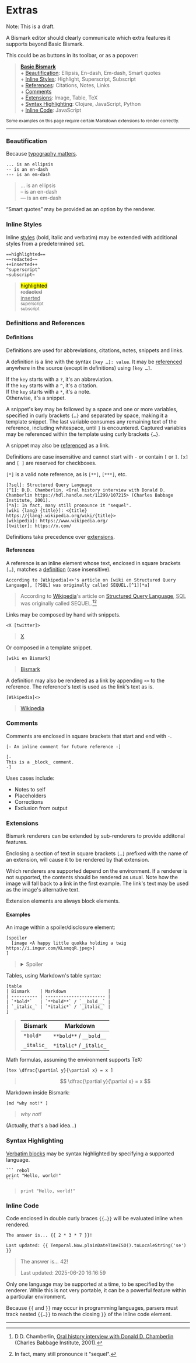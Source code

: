 # Extras

Note: This is a draft.

A Bismark editor should clearly communicate which extra features it supports beyond Basic Bismark.

This could be as buttons in its toolbar, or as a popover:

> **[Basic Bismark](/readme.md)**  
> \+ [Beautification](#beautification): Ellipsis, En-dash, Em-dash, Smart quotes  
> \+ [Inline Styles](#inline-styles): Highlight, Superscript, Subscript  
> \+ [References](#definitions-and-references): Citations, Notes, Links  
> \+ [Comments](#comments)  
> \+ [Extensions](#extensions): Image, Table, TeX  
> \+ [Syntax Highlighting](#syntax-highlighting): Clojure, JavaScript, Python  
> \+ [Inline Code](#inline-code): JavaScript  

<sup>Some examples on this page require certain Markdown extensions to render correctly.</sup>

---

### Beautification

Because [typography matters](https://practicaltypography.com/).

	... is an ellipsis
	-- is an en-dash
	--- is an em-dash

> … is an ellipsis  
> – is an en-dash  
> — is an em-dash  

“Smart quotes” may be provided as an option by the renderer.


### Inline Styles

Inline [styles](/readme.md#styling) (bold, italic and verbatim) may be extended with additional styles from a predetermined set.

	==highlighted==
	~~redacted~~
	++inserted++
	^superscript^
	~subscript~

> <mark>highlighted</mark>  
> <del>redacted</del>  
> <ins>inserted</ins>  
> <sup>superscript</sup>  
> <sub>subscript</sub>


### Definitions and References

#### Definitions

Definitions are used for abbreviations, citations, notes, snippets and links.

A definition is a line with the syntax `[key …]: value`. It may be [referenced](#references) anywhere in the source (except in definitions) using `[key …]`.

If the `key` starts with a `?`, it's an abbreviation.  
If the `key` starts with a `^`, it's a citation.  
If the `key` starts with a `*`, it's a note.  
Otherwise, it's a snippet.

A snippet's key may be followed by a space and one or more variables, specified in curly brackets `{…}` and separated by space, making it a template snippet. The last variable consumes any remaining text of the reference, including whitespace, until `]` is encountered. Captured variables may be referenced within the template using curly brackets `{…}`.

A snippet may also be [referenced](#references) as a link.

Definitions are case insensitive and cannot start with `-` or contain `[` or `]`. `[x]` and `[ ]` are reserved for checkboxes.

`[*]` is a valid note reference, as is `[**]`, `[***]`, etc.

	[?sql]: Structured Query Language
	[^1]: D.D. Chamberlin, <Oral history interview with Donald D. Chamberlin https://hdl.handle.net/11299/107215> (Charles Babbage Institute, 2001).
	[*a]: In fact, many still pronounce it "sequel".
	[wiki {lang} {title}]: <{title} https://{lang}.wikipedia.org/wiki/{title}>
    [wikipedia]: https://www.wikipedia.org/
	[twitter]: https://x.com/

Definitions take precedence over [extensions](#extensions).


#### References

A reference is an inline element whose text, enclosed in square brackets `[…]`, matches a [definition](#definitions) (case insensitive).

	According to [Wikipedia]<>'s article on [wiki en Structured Query Language], [?SQL] was originally called SEQUEL.[^1][*a]

> According to <a href="https://www.wikipedia.org/">Wikipedia</a>'s article on [Structured Query Language](https://en.wikipedia.org/wiki/Structured%20Query%20Language), <abbr title="Structured Query Language">SQL</abbr> was originally called SEQUEL.[^1][^a]

Links may be composed by hand with snippets.

    <X [twitter]>

> [X](https://x.com/)

Or composed in a template snippet.

	[wiki en Bismark]

> [Bismark](https://en.wikipedia.org/wiki/Bismark)

A definition may also be rendered as a link by appending `<>` to the reference. The reference's text is used as the link's text as is.

	[Wikipedia]<>

> [Wikipedia](https://wikipedia.org/)  


### Comments

Comments are enclosed in square brackets that start and end with `-`.

	[- An inline comment for future reference -]

	[-
	This is a _block_ comment.
	-]

Uses cases include:

- Notes to self
- Placeholders
- Corrections
- Exclusion from output


### Extensions

Bismark renderers can be extended by sub-renderers to provide additonal features.

Enclosing a section of text in square brackets `[…]` prefixed with the name of an extension, will cause it to be rendered by that extension.

Which renderers are supported depend on the environment. If a renderer is not supported, the contents should be rendered as usual. Note how the image will fall back to a link in the first example. The link's text may be used as the image's alternative text.

Extension elements are always block elements.

#### Examples

An image within a spoiler/disclosure element:

	[spoiler
	  [image <A happy little quokka holding a twig https://i.imgur.com/KLsmqqR.jpeg>]
	]

> <details>
> <summary>Spoiler</summary>
>   <img title="A happy little quokka holding a twig" src="https://i.imgur.com/KLsmqqR.jpeg"/>
> </details>

Tables, using Markdown's table syntax:

	[table
	| Bismark    | Markdown                |
	| ---------- | ----------------------- |
	| `*bold*`   | `**bold**` / `__bold__` |
	| `_italic_` | `*italic*` / `_italic_` |
	]

> | Bismark    | Markdown                |
> | ---------- | ----------------------- |
> | `*bold*`   | `**bold**` / `__bold__` |
> | `_italic_` | `*italic*` / `_italic_` |

Math formulas, assuming the environment supports TeX:

	[tex \dfrac{\partial y}{\partial x} = x ]

> $$ \dfrac{\partial y}{\partial x} = x $$

Markdown inside Bismark:

	[md *why not!* ]

> *why not!*

(Actually, that's a bad idea…)


### Syntax Highlighting

[Verbatim blocks](/readme.md#verbatim-blocks) may be syntax highlighted by specifying a supported language.

	``` rebol
	print "Hello, world!"
	```

> ```rebol
> print "Hello, world!"
> ```


### Inline Code

Code enclosed in double curly braces `{{…}}` will be evaluated inline when rendered.

	The answer is... {{ 2 * 3 * 7 }}!
	
	Last updated: {{ Temporal.Now.plainDateTimeISO().toLocaleString('se') }}

> The answer is… 42!
> 
> Last updated: 2025-06-20 16:16:59

Only one language may be supported at a time, to be specified by the renderer. While this is not very portable, it can be a powerful feature within a particular environment.

Because `{{` and `}}` may occur in programming languages, parsers must track nested `{{…}}` to reach the closing `}}` of the inline code element.

---

[^1]: D.D. Chamberlin, [Oral history interview with Donald D. Chamberlin](https://hdl.handle.net/11299/107215) (Charles Babbage Institute, 2001).  
[^a]: In fact, many still pronounce it "sequel".
